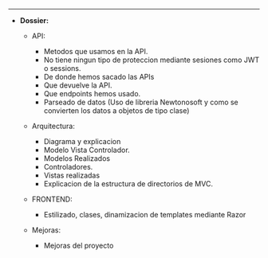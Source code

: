 
---

- **Dossier:**
	- API:
		- Metodos que usamos en la API.
		- No tiene ningun tipo de proteccion mediante sesiones como JWT o sessions.
		- De donde hemos sacado las APIs
		- Que devuelve la API.
		- Que endpoints hemos usado.
		- Parseado de datos (Uso de libreria Newtonosoft y como se convierten los datos a objetos de tipo clase)
		
	- Arquitectura:
		- Diagrama y explicacion
		 - Modelo Vista Controlador. 
		- Modelos Realizados
		- Controladores.
		- Vistas realizadas
		- Explicacion de la estructura de directorios de MVC.
		
	- FRONTEND:
		- Estilizado, clases, dinamizacion de templates mediante Razor
		
	- Mejoras:
		- Mejoras del proyecto
